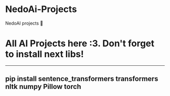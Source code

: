# NedoAi-Projects
NedoAI projects 💝

# All AI Projects here :3. Don't forget to install next libs!

---
pip install sentence_transformers transformers nltk numpy Pillow torch
---

